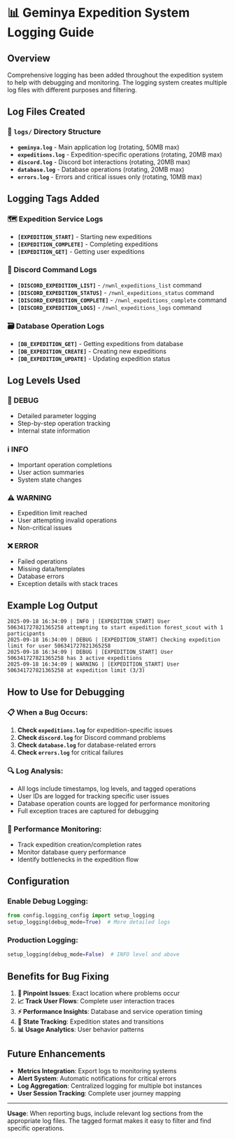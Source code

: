 # 📊 Geminya Expedition System Logging Guide

## Overview
Comprehensive logging has been added throughout the expedition system to help with debugging and monitoring. The logging system creates multiple log files with different purposes and filtering.

## Log Files Created

### 📁 `logs/` Directory Structure
- **`geminya.log`** - Main application log (rotating, 50MB max)
- **`expeditions.log`** - Expedition-specific operations (rotating, 20MB max)
- **`discord.log`** - Discord bot interactions (rotating, 20MB max)
- **`database.log`** - Database operations (rotating, 20MB max)
- **`errors.log`** - Errors and critical issues only (rotating, 10MB max)

## Logging Tags Added

### 🗺️ Expedition Service Logs
- **`[EXPEDITION_START]`** - Starting new expeditions
- **`[EXPEDITION_COMPLETE]`** - Completing expeditions
- **`[EXPEDITION_GET]`** - Getting user expeditions

### 💬 Discord Command Logs
- **`[DISCORD_EXPEDITION_LIST]`** - `/nwnl_expeditions_list` command
- **`[DISCORD_EXPEDITION_STATUS]`** - `/nwnl_expeditions_status` command
- **`[DISCORD_EXPEDITION_COMPLETE]`** - `/nwnl_expeditions_complete` command
- **`[DISCORD_EXPEDITION_LOGS]`** - `/nwnl_expeditions_logs` command

### 🗃️ Database Operation Logs
- **`[DB_EXPEDITION_GET]`** - Getting expeditions from database
- **`[DB_EXPEDITION_CREATE]`** - Creating new expeditions
- **`[DB_EXPEDITION_UPDATE]`** - Updating expedition status

## Log Levels Used

### 🐛 DEBUG
- Detailed parameter logging
- Step-by-step operation tracking
- Internal state information

### ℹ️ INFO
- Important operation completions
- User action summaries
- System state changes

### ⚠️ WARNING
- Expedition limit reached
- User attempting invalid operations
- Non-critical issues

### ❌ ERROR
- Failed operations
- Missing data/templates
- Database errors
- Exception details with stack traces

## Example Log Output

```
2025-09-18 16:34:09 | INFO | [EXPEDITION_START] User 506341727821365258 attempting to start expedition forest_scout with 1 participants
2025-09-18 16:34:09 | DEBUG | [EXPEDITION_START] Checking expedition limit for user 506341727821365258
2025-09-18 16:34:09 | DEBUG | [EXPEDITION_START] User 506341727821365258 has 3 active expeditions
2025-09-18 16:34:09 | WARNING | [EXPEDITION_START] User 506341727821365258 at expedition limit (3/3)
```

## How to Use for Debugging

### 📋 When a Bug Occurs:
1. **Check `expeditions.log`** for expedition-specific issues
2. **Check `discord.log`** for Discord command problems
3. **Check `database.log`** for database-related errors
4. **Check `errors.log`** for critical failures

### 🔍 Log Analysis:
- All logs include timestamps, log levels, and tagged operations
- User IDs are logged for tracking specific user issues
- Database operation counts are logged for performance monitoring
- Full exception traces are captured for debugging

### 🚀 Performance Monitoring:
- Track expedition creation/completion rates
- Monitor database query performance
- Identify bottlenecks in the expedition flow

## Configuration

### Enable Debug Logging:
```python
from config.logging_config import setup_logging
setup_logging(debug_mode=True)  # More detailed logs
```

### Production Logging:
```python
setup_logging(debug_mode=False)  # INFO level and above
```

## Benefits for Bug Fixing

1. **🎯 Pinpoint Issues**: Exact location where problems occur
2. **📈 Track User Flows**: Complete user interaction traces  
3. **⚡ Performance Insights**: Database and service operation timing
4. **🔄 State Tracking**: Expedition states and transitions
5. **📊 Usage Analytics**: User behavior patterns

## Future Enhancements

- **Metrics Integration**: Export logs to monitoring systems
- **Alert System**: Automatic notifications for critical errors
- **Log Aggregation**: Centralized logging for multiple bot instances
- **User Session Tracking**: Complete user journey mapping

---

**Usage**: When reporting bugs, include relevant log sections from the appropriate log files. The tagged format makes it easy to filter and find specific operations.